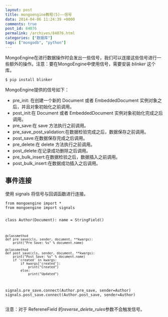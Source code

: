 ```yaml
---
layout: post
title: mongoengine教程(5)——信号
data: 2014-04-06 11:24:39 +0000
comments: true
post_id: 84076
permalink: /archives/84076.html
categories: ["数据库"]
tags: ["mongodb", "python"]
---
```


<p>MongoEngine在进行数据操作时会发出一些信号，我们可以连接这些信号进行一些额外的操作。注意：要在MongoEngine中使用信号，需要安装 <em>blinker</em> 这个库。  </p>
<pre><code>$ pip install blinker
</code></pre>
<p>MongoEngine提供的信号如下：  </p>
<ul>
<li>pre_init: 在创建一个新的 Document 或者 EmbeddedDocument 实例对象之后，并且对象初始化之前调用。  </li>
<li>post_init:在 Document 或者 EmbeddedDocument 实例对象初始化完成之后调用。  </li>
<li>pre_save:在 save 方法执行之前调用。  </li>
<li>pre_save_post_validation:在数据检验完成之后，数据保存之前调用。  </li>
<li>post_save:在数据保存完成之后调用。  </li>
<li>pre_delete:在 delete 方法执行之前调用。  </li>
<li>post_delete:在记录成功删除之后调用。  </li>
<li>pre_bulk_insert:在数据检验之后，数据插入之前调用。  </li>
<li>post_bulk_insert:在数据成功插入之后调用。</li>
</ul>
<h2>事件连接</h2>
<p>使用 signals 将信号与回调函数进行连接。</p>
<pre><code>from mongoengine import *
from mongoengine import signals

class Author(Document):
    name = StringField()

    @classmethod
    def pre_save(cls, sender, document, **kwargs):
        print("Pre Save: %s" % document.name)

    @classmethod
    def post_save(cls, sender, document, **kwargs):
        print("Post Save: %s" % document.name)
        if 'created' in kwargs:
            if kwargs['created']:
                print("Created")
            else:
                print("Updated")

signals.pre_save.connect(Author.pre_save, sender=Author)
signals.post_save.connect(Author.post_save, sender=Author)
</code></pre>
<p>注意：对于 RefereneField 的<em>reverse_delete_rules</em>参数不会触发信号。</p>
